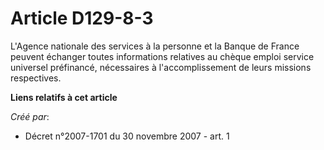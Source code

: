 # Article D129-8-3

L'Agence nationale des services à la personne et la Banque de France peuvent échanger toutes informations relatives au chèque
emploi service universel préfinancé, nécessaires à l'accomplissement de leurs missions respectives.

**Liens relatifs à cet article**

_Créé par_:

  - Décret n°2007-1701 du 30 novembre 2007 - art. 1
